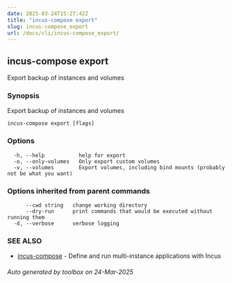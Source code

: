 ```yaml
---
date: 2025-03-24T15:27:42Z
title: "incus-compose export"
slug: incus-compose_export
url: /docs/cli/incus-compose_export/
---
```

## incus-compose export

Export backup of instances and volumes

### Synopsis

Export backup of instances and volumes

```
incus-compose export [flags]
```

### Options

```
  -h, --help           help for export
  -o, --only-volumes   Only export custom volumes
  -v, --volumes        Export volumes, including bind mounts (probably not be what you want)
```

### Options inherited from parent commands

```
      --cwd string   change working directory
      --dry-run      print commands that would be executed without running them
  -d, --verbose      verbose logging
```

### SEE ALSO

* [incus-compose](incus-compose/docs/cli/incus-compose/)	 - Define and run multi-instance applications with Incus

###### Auto generated by toolbox on 24-Mar-2025
